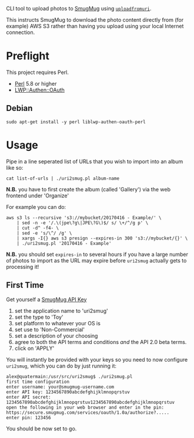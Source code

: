 CLI tool to upload photos to [SmugMug](https://smugmug.com) using [`uploadfromuri`](https://api.smugmug.com/api/v2/album/SJT3DX!uploadfromuri).

This instructs SmugMug to download the photo content directly from (for example) AWS S3 rather than having you upload using your local Internet connection.

# Preflight

This project requires Perl.

 * [Perl](https://perl.org) 5.8 or higher
 * [LWP::Authen::OAuth](https://metacpan.org/pod/LWP::Authen::OAuth)

## Debian

    sudo apt-get install -y perl liblwp-authen-oauth-perl

# Usage

Pipe in a line seperated list of URLs that you wish to import into an album like so:

    cat list-of-urls | ./uri2smug.pl album-name

**N.B.** you have to first create the album (called 'Gallery') via the web frontend under 'Organize'

For example you can do:

    aws s3 ls --recursive 's3://mybucket/20170416 - Example/' \
    	| sed -n -e '/.\(jpe\?g\|JPE\?G\)$/ s/ \+/^/g p' \
    	| cut -d^ -f4- \
    	| sed -e 's/\^/ /g' \
    	| xargs -I{} aws s3 presign --expires-in 300 's3://mybucket/{}' \
    	| ./uri2smug.pl '20170416 - Example'

**N.B.** you should set `expires-in` to several hours if you have a large number of photos to import as the URL may expire before `uri2smug` actually gets to processing it!

## First Time

Get yourself a [SmugMug API Key](https://api.smugmug.com/api/v2/doc/tutorial/api-key.html)

 1. set the application name to 'uri2smug'
 1. set the type to 'Toy'
 1. set platform to whatever your OS is
 1. set use to 'Non-Commercial'
 1. set a description of your choosing
 1. agree to both the API terms and conditions *and* the API 2.0 beta terms.
 1. click on 'APPLY'

You will instantly be provided with your keys so you need to now configure `uri2smug`, which you can do by just running it:

    alex@quatermain:/usr/src/uri2smug$ ./uri2smug.pl
    first time configuration
    enter username: your@smugmug-username.com
    enter API key: 1234567890abcdefghijklmnopqrstuv
    enter API secret: 1234567890abcdefghijklmnopqrstuv1234567890abcdefghijklmnopqrstuv
    open the following in your web browser and enter in the pin:
    https://secure.smugmug.com/services/oauth/1.0a/authorize?.....
    enter pin: 123456

You should be now set to go.
